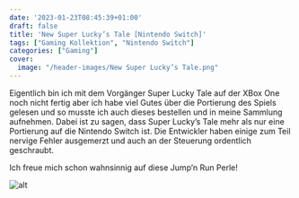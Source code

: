 ```yaml
---
date: '2023-01-23T08:45:39+01:00'
draft: false
title: 'New Super Lucky’s Tale [Nintendo Switch]'
tags: ["Gaming Kollektion", "Nintendo Switch"]
categories: ["Gaming"]
cover:
  image: "/header-images/New Super Lucky’s Tale.png"
---
```


Eigentlich bin ich mit dem Vorgänger Super Lucky Tale auf der XBox One noch nicht fertig aber ich habe viel Gutes über die Portierung des Spiels gelesen und so musste ich auch dieses bestellen und in meine Sammlung aufnehmen. Dabei ist zu sagen, dass Super Lucky’s Tale mehr als nur eine Portierung auf die Nintendo Switch ist. Die Entwickler haben einige zum Teil nervige Fehler ausgemerzt und auch an der Steuerung ordentlich geschraubt.

Ich freue mich schon wahnsinnig auf diese Jump’n Run Perle!

![alt](/images/2020_01_23_Super_Luckys_Tale-819x1024.jpeg)